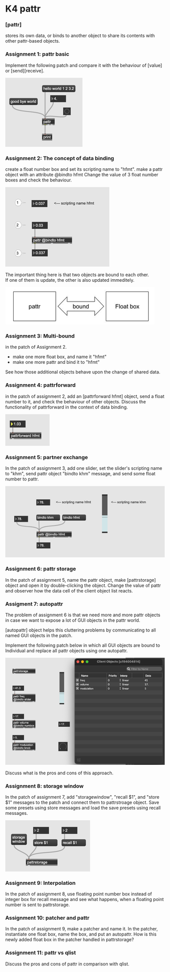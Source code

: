 # K4 pattr

### [pattr]

stores its own data, or binds to another object to share its contents with other pattr-based objects.

### Assignment 1: pattr basic

Implement the following patch and compare it with the behaviour of [value] or [send][receive].

![](K4/a1.png)


### Assignment 2: The concept of data binding

create a float number box and set its scripting name to "hfmt".
make a pattr object with an attribute @bindto hfmt
Change the value of 3 float number boxes and check the behaviour.

![](K4/a2.png)


The important thing here is that two objects are bound to each other.  
If one of them is update, the other is also updated immeditely.

![](K4/bound.jpg)

### Assignment 3: Multi-bound

in the patch of Assignment 2. 
- make one more float box, and name it "hfmt"
- make one more pattr and bind it to "hfmt"

See how those additional objects behave upon the change of shared data.

### Assignment 4: pattrforward

in the patch of assignment 2, add an [pattrforward hfmt] object, send a float number to it, and check the behaviour of other objects. Discuss the functionality of pattrforward in the context of data binding.

![](K4/a4.png)

### Assignment 5: partner exchange

In the patch of assignment 3, add one slider, set the slider's scripting name to "khm",
send pattr object "bindto khm" message, and send some float number to pattr.

![](K4/a5.png)

### Assignment 6: pattr storage
In the patch of assignment 5, name the pattr object,
make [pattrstorage] object and open it by double-clicking the object.
Change the value of pattr and observer how the data cell of the client object list reacts.


### Assigment 7: autopattr
The problem of assignment 6 is that we need more and more pattr objects in case we want to expose a lot of GUI objects in the pattr world. 

[autopattr] object helps this cluttering problems by communicating to all named GUI objects in the patch.

Implement the following patch below in which all GUI objects are bound to Individual and replace all pattr objects using one autopattr.

![](K4/a7.png)

Discuss what is the pros and cons of this approach.

### Assignment 8: storage window

In the patch of assignment 7, add "storagewindow", "recall $1", and "store $1" messages to the patch and connect them to pattrstroage object. 
Save some presets using store messages and load the save presets using recall messages.

![](K4/a8.png)


### Assignment 9: Interpolation
In the patch of assignment 8,  use floating point number box instead of integer box for recall message and see what happens, when a floating point number is sent to pattrstorage.


### Assignment 10: patcher and pattr 

In the patch of assignment 9, make a patcher and name it.
In the patcher, instantiate one float box, name the box, and put an autopattr.
How is this newly added float box in the patcher handled in pattrstorage?

### Assignment 11: pattr vs qlist

Discuss the pros and cons of pattr in comparison with qlist.